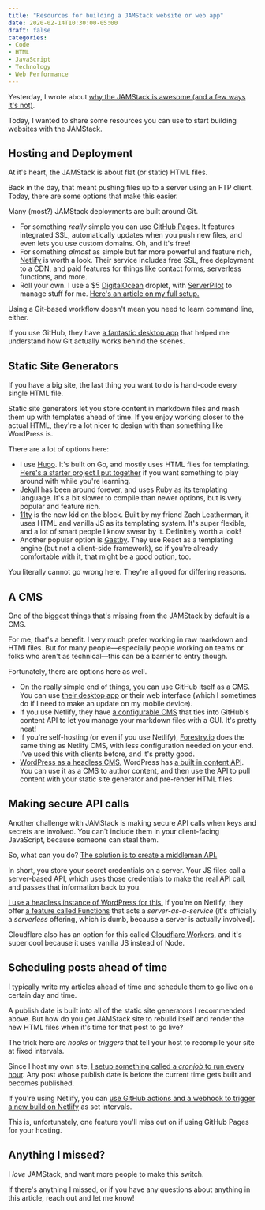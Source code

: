 ```yaml
---
title: "Resources for building a JAMStack website or web app"
date: 2020-02-14T10:30:00-05:00
draft: false
categories:
- Code
- HTML
- JavaScript
- Technology
- Web Performance
---
```


Yesterday, I wrote about [why the JAMStack is awesome (and a few ways it's not)](/why-the-jamstack-is-awesome-and-a-few-reasons-why-its-not/).

Today, I wanted to share some resources you can use to start building websites with the JAMStack.

## Hosting and Deployment

At it's heart, the JAMStack is about flat (or static) HTML files.

Back in the day, that meant pushing files up to a server using an FTP client. Today, there are some options that make this easier.

Many (most?) JAMStack deployments are built around Git.

- For something _really_ simple you can use [GitHub Pages](https://pages.github.com/). It features integrated SSL, automatically updates when you push new files, and even lets you use custom domains. Oh, and it's free!
- For something _almost_ as simple but far more powerful and feature rich, [Netlify](https://www.netlify.com/) is worth a look. Their service includes free SSL, free deployment to a CDN, and paid features for things like contact forms, serverless functions, and more.
- Roll your own. I use a $5 [DigitalOcean](https://www.digitalocean.com/) droplet, with [ServerPilot](https://serverpilot.io/) to manage stuff for me. [Here's an article on my full setup.](/automating-the-deployment-of-your-static-site-with-hugo-and-github/)

Using a Git-based workflow doesn't mean you need to learn command line, either.

If you use GitHub, they have [a fantastic desktop app](https://desktop.github.com/) that helped me understand how Git actually works behind the scenes.

## Static Site Generators

If you have a big site, the last thing you want to do is hand-code every single HTML file.

Static site generators let you store content in markdown files and mash them up with templates ahead of time. If you enjoy working closer to the actual HTML, they're a lot nicer to design with than something like WordPress is.

There are a lot of options here:

- I use [Hugo](https://gohugo.io/). It's built on Go, and mostly uses HTML files for templating. [Here's a starter project I put together](https://github.com/cferdinandi/hugo-starter) if you want something to play around with while you're learning.
- [Jekyll](https://jekyllrb.com/) has been around forever, and uses Ruby as its templating language. It's a bit slower to compile than newer options, but is very popular and feature rich.
- [11ty](https://www.11ty.dev/) is the new kid on the block. Built by my friend Zach Leatherman, it uses HTML and vanilla JS as its templating system. It's super flexible, and a lot of smart people I know swear by it. Definitely worth a look!
- Another popular option is [Gastby](https://www.gatsbyjs.org/). They use React as a templating engine (but not a client-side framework), so if you're already comfortable with it, that might be a good option, too.

You literally cannot go wrong here. They're all good for differing reasons.

## A CMS

One of the biggest things that's missing from the JAMStack by default is a CMS.

For me, that's a benefit. I very much prefer working in raw markdown and HTMl files. But for many people&mdash;especially people working on teams or folks who aren't as technical&mdash;this can be a barrier to entry though.

Fortunately, there are options here as well.

- On the really simple end of things, you can use GitHub itself as a CMS. You can use [their desktop app](https://desktop.github.com/) or their web interface (which I sometimes do if I need to make an update on my mobile device).
- If you use Netlify, they have [a configurable CMS](https://www.netlifycms.org/) that ties into GitHub's content API to let you manage your markdown files with a GUI. It's pretty neat!
- If you're self-hosting (or even if you use Netlify), [Forestry.io](https://forestry.io/) does the same thing as Netlify CMS, with less configuration needed on your end. I've used this with clients before, and it's pretty good.
- [WordPress as a headless CMS.](https://wordpress.org/) WordPress has [a built in content API](https://developer.wordpress.org/rest-api/). You can use it as a CMS to author content, and then use the API to pull content with your static site generator and pre-render HTML files.

## Making secure API calls

Another challenge with JAMStack is making secure API calls when keys and secrets are involved. You can't include them in your client-facing JavaScript, because someone can steal them.

So, what can you do? [The solution is to create a middleman API.](/keeping-credentials-secure-when-making-api-calls-with-javascript/)

In short, you store your secret credentials on a server. Your JS files call a server-based API, which uses those credentials to make the real API call, and passes that information back to you.

[I use a headless instance of WordPress for this.](/keeping-credentials-secure-when-making-api-calls-with-javascript/) If you're on Netlify, they offer [a feature called Functions](https://docs.netlify.com/functions/overview/) that acts a *server-as-a-service* (it's officially a *serverless* offering, which is dumb, because a server is actually involved).

Cloudflare also has an option for this called [Cloudflare Workers](https://blog.cloudflare.com/introducing-cloudflare-workers/), and it's super cool because it uses vanilla JS instead of Node.

## Scheduling posts ahead of time

I typically write my articles ahead of time and schedule them to go live on a certain day and time.

A publish date is built into all of the static site generators I recommended above. But how do you get JAMStack site to rebuild itself and render the new HTML files when it's time for that post to go live?

The trick here are *hooks* or *triggers* that tell your host to recompile your site at fixed intervals.

Since I host my own site, [I setup something called a *cronjob* to run every hour](/how-to-schedule-posts-with-a-static-website/). Any post whose publish date is before the current time gets built and becomes published.

If you're using Netlify, you can [use GitHub actions and a webhook to trigger a new build on Netlify](https://humanwhocodes.com/blog/2019/10/scheduling-jekyll-posts-netlify-github-actions/) as set intervals.

This is, unfortunately, one feature you'll miss out on if using GitHub Pages for your hosting.

## Anything I missed?

I *love* JAMStack, and want more people to make this switch.

If there's anything I missed, or if you have any questions about anything in this article, reach out and let me know!
